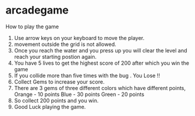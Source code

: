 # arcadegame

How to play the game
1. Use arrow keys on your keyboard to move the player.
2. movement outside the grid is not allowed.
3. Once you reach the water and you press up you will clear the level and reach your starting postion again.
4. You have 5 lives to get the highest score of 200 after which you win the game
5. If you collide more than five times with the bug . You Lose !!
6. Collect Gems to increase your score.
7. There are 3 gems of three different colors which have different points,
   Orange - 10 points
   Blue - 30 points
   Green - 20 points
8. So collect 200 points and you win.
9. Good Luck playing the game.
